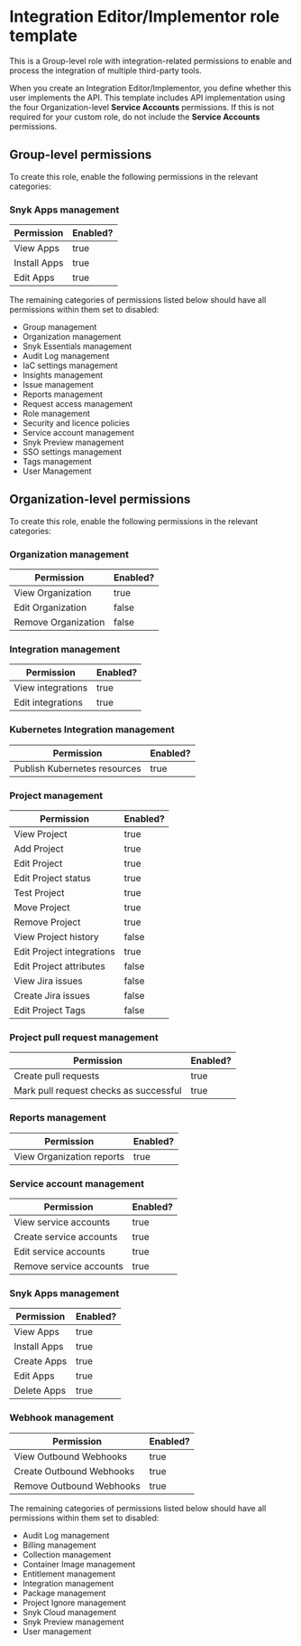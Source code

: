 # Integration Editor/Implementor role template

This is a Group-level role with integration-related permissions to enable and process the integration of multiple third-party tools.

When you create an Integration Editor/Implementor, you define whether this user implements the API. This template includes API implementation using the four Organization-level **Service Accounts** permissions. If this is not required for your custom role, do not include the **Service Accounts** permissions.

## Group-level permissions

To create this role, enable the following permissions in the relevant categories:

### Snyk Apps management

<table><thead><tr><th>Permission</th><th data-type="checkbox">Enabled?</th></tr></thead><tbody><tr><td>View Apps</td><td>true</td></tr><tr><td>Install Apps</td><td>true</td></tr><tr><td>Edit Apps</td><td>true</td></tr></tbody></table>

The remaining categories of permissions listed below should have all permissions within them set to disabled:

* Group management
* Organization management
* Snyk Essentials management
* Audit Log management
* IaC settings management
* Insights management
* Issue management
* Reports management
* Request access management
* Role management
* Security and licence policies
* Service account management
* Snyk Preview management
* SSO settings management
* Tags management
* User Management

## Organization-level permissions

To create this role, enable the following permissions in the relevant categories:

### Organization management

<table><thead><tr><th>Permission</th><th data-type="checkbox">Enabled?</th></tr></thead><tbody><tr><td>View Organization</td><td>true</td></tr><tr><td>Edit Organization</td><td>false</td></tr><tr><td>Remove Organization</td><td>false</td></tr></tbody></table>

### Integration management

<table><thead><tr><th>Permission</th><th data-type="checkbox">Enabled?</th></tr></thead><tbody><tr><td>View integrations</td><td>true</td></tr><tr><td>Edit integrations</td><td>true</td></tr></tbody></table>

### Kubernetes Integration management

<table><thead><tr><th>Permission</th><th data-type="checkbox">Enabled?</th></tr></thead><tbody><tr><td>Publish Kubernetes resources</td><td>true</td></tr></tbody></table>

### Project management

<table><thead><tr><th>Permission</th><th data-type="checkbox">Enabled?</th></tr></thead><tbody><tr><td>View Project</td><td>true</td></tr><tr><td>Add Project</td><td>true</td></tr><tr><td>Edit Project</td><td>true</td></tr><tr><td>Edit Project status</td><td>true</td></tr><tr><td>Test Project</td><td>true</td></tr><tr><td>Move Project</td><td>true</td></tr><tr><td>Remove Project</td><td>true</td></tr><tr><td>View Project history</td><td>false</td></tr><tr><td>Edit Project integrations</td><td>true</td></tr><tr><td>Edit Project attributes</td><td>false</td></tr><tr><td>View Jira issues</td><td>false</td></tr><tr><td>Create Jira issues</td><td>false</td></tr><tr><td>Edit Project Tags</td><td>false</td></tr></tbody></table>

### Project pull request management

<table><thead><tr><th>Permission</th><th data-type="checkbox">Enabled?</th></tr></thead><tbody><tr><td>Create pull requests</td><td>true</td></tr><tr><td>Mark pull request checks as successful</td><td>true</td></tr></tbody></table>

### Reports management

<table><thead><tr><th>Permission</th><th data-type="checkbox">Enabled?</th></tr></thead><tbody><tr><td>View Organization reports</td><td>true</td></tr></tbody></table>

### Service account management

<table><thead><tr><th>Permission</th><th data-type="checkbox">Enabled?</th></tr></thead><tbody><tr><td>View service accounts</td><td>true</td></tr><tr><td>Create service accounts</td><td>true</td></tr><tr><td>Edit service accounts</td><td>true</td></tr><tr><td>Remove service accounts</td><td>true</td></tr></tbody></table>

### Snyk Apps management

<table><thead><tr><th>Permission</th><th data-type="checkbox">Enabled?</th></tr></thead><tbody><tr><td>View Apps</td><td>true</td></tr><tr><td>Install Apps</td><td>true</td></tr><tr><td>Create Apps</td><td>true</td></tr><tr><td>Edit Apps</td><td>true</td></tr><tr><td>Delete Apps</td><td>true</td></tr></tbody></table>

### Webhook management

<table><thead><tr><th>Permission</th><th data-type="checkbox">Enabled?</th></tr></thead><tbody><tr><td>View Outbound Webhooks</td><td>true</td></tr><tr><td>Create Outbound Webhooks</td><td>true</td></tr><tr><td>Remove Outbound Webhooks</td><td>true</td></tr></tbody></table>

The remaining categories of permissions listed below should have all permissions within them set to disabled:

* Audit Log management
* Billing management
* Collection management
* Container Image management
* Entitlement management
* Integration management
* Package management
* Project Ignore management
* Snyk Cloud management
* Snyk Preview management
* User management
